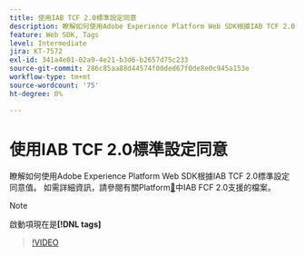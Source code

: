 ```yaml
---
title: 使用IAB TCF 2.0標準設定同意
description: 瞭解如何使用Adobe Experience Platform Web SDK根據IAB TCF 2.0標準設定同意值。
feature: Web SDK, Tags
level: Intermediate
jira: KT-7572
exl-id: 341a4e01-02a9-4e21-b3d6-b2657d75c233
source-git-commit: 286c85aa88d44574f00ded67f0de8e0c945a153e
workflow-type: tm+mt
source-wordcount: '75'
ht-degree: 0%

---
```


# 使用IAB TCF 2.0標準設定同意

瞭解如何使用Adobe Experience Platform Web SDK根據IAB TCF 2.0標準設定同意值。 如需詳細資訊，請參閱有關Platform[&#128279;](https://experienceleague.adobe.com/docs/experience-platform/landing/governance-privacy-security/consent/iab/overview.html)中IAB FCF 2.0支援的檔案。

>[!NOTE]
>
> 啟動項現在是&#x200B;**[!DNL tags]**

>[!VIDEO](https://video.tv.adobe.com/v/332695/?learn=on&enablevpops)
